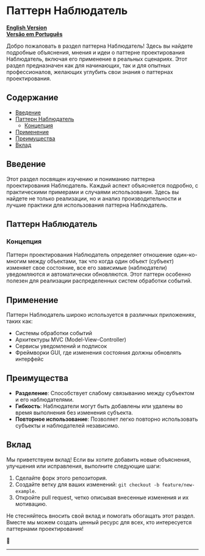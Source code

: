 # Паттерн Наблюдатель

[**English Version**](/Behavioral/Observer/README.md) </br>
[**Versão em Português**](/Behavioral/Observer/pt.md)

Добро пожаловать в раздел паттерна Наблюдатель! Здесь вы найдете подробные объяснения, мнения и идеи о паттерне проектирования Наблюдатель, включая его применение в реальных сценариях. Этот раздел предназначен как для начинающих, так и для опытных профессионалов, желающих углубить свои знания о паттернах проектирования.

## Содержание

- [Введение](#введение)
- [Паттерн Наблюдатель](#паттерн-наблюдатель)
  - [Концепция](#концепция)
- [Применение](#применение)
- [Преимущества](#преимущества)
- [Вклад](#вклад)

## Введение

Этот раздел посвящен изучению и пониманию паттерна проектирования Наблюдатель. Каждый аспект объясняется подробно, с практическими примерами и случаями использования. Здесь вы найдете не только реализации, но и анализ производительности и лучшие практики для использования паттерна Наблюдатель.

## Паттерн Наблюдатель

### Концепция

Паттерн проектирования Наблюдатель определяет отношение один-ко-многим между объектами, так что когда один объект (субъект) изменяет свое состояние, все его зависимые (наблюдатели) уведомляются и автоматически обновляются. Этот паттерн особенно полезен для реализации распределенных систем обработки событий.

## Применение

Паттерн Наблюдатель широко используется в различных приложениях, таких как:

- Системы обработки событий
- Архитектуры MVC (Model-View-Controller)
- Сервисы уведомлений и подписок
- Фреймворки GUI, где изменения состояния должны обновлять интерфейс

## Преимущества

- **Разделение**: Способствует слабому связыванию между субъектом и его наблюдателями.
- **Гибкость**: Наблюдатели могут быть добавлены или удалены во время выполнения без изменения субъекта.
- **Повторное использование**: Позволяет легко повторно использовать субъекты и наблюдателей независимо.

## Вклад

Мы приветствуем вклад! Если вы хотите добавить новые объяснения, улучшения или исправления, выполните следующие шаги:

1. Сделайте форк этого репозитория.
2. Создайте ветку для ваших изменений: `git checkout -b feature/new-example`.
3. Откройте pull request, четко описывая внесенные изменения и их мотивацию.

Не стесняйтесь вносить свой вклад и помогать обогащать этот раздел. Вместе мы можем создать ценный ресурс для всех, кто интересуется паттернами проектирования!

🚀

---